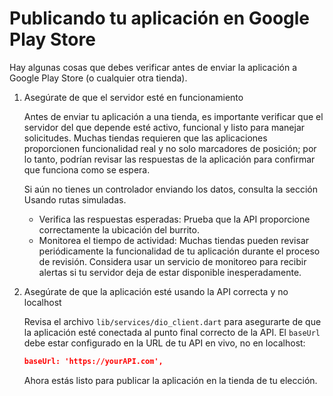 # Publicando tu aplicación en Google Play Store

Hay algunas cosas que debes verificar antes de enviar la aplicación a Google Play Store (o cualquier otra tienda).

1. Asegúrate de que el servidor esté en funcionamiento

    Antes de enviar tu aplicación a una tienda, es importante verificar que el servidor del que depende esté activo, funcional y listo para manejar solicitudes. Muchas tiendas requieren que las aplicaciones proporcionen funcionalidad real y no solo marcadores de posición; por lo tanto, podrían revisar las respuestas de la aplicación para confirmar que funciona como se espera.

    Si aún no tienes un controlador enviando los datos, consulta la sección Usando rutas simuladas.

   - Verifica las respuestas esperadas: Prueba que la API proporcione correctamente la ubicación del burrito.
   - Monitorea el tiempo de actividad: Muchas tiendas pueden revisar periódicamente la funcionalidad de tu aplicación durante el proceso de revisión. Considera usar un servicio de monitoreo para recibir alertas si tu servidor deja de estar disponible inesperadamente.

2. Asegúrate de que la aplicación esté usando la API correcta y no localhost

    Revisa el archivo `lib/services/dio_client.dart` para asegurarte de que la aplicación esté conectada al punto final correcto de la API. El `baseUrl` debe estar configurado en la URL de tu API en vivo, no en localhost:

    ```json
    baseUrl: 'https://yourAPI.com',
    ```

    Ahora estás listo para publicar la aplicación en la tienda de tu elección.
